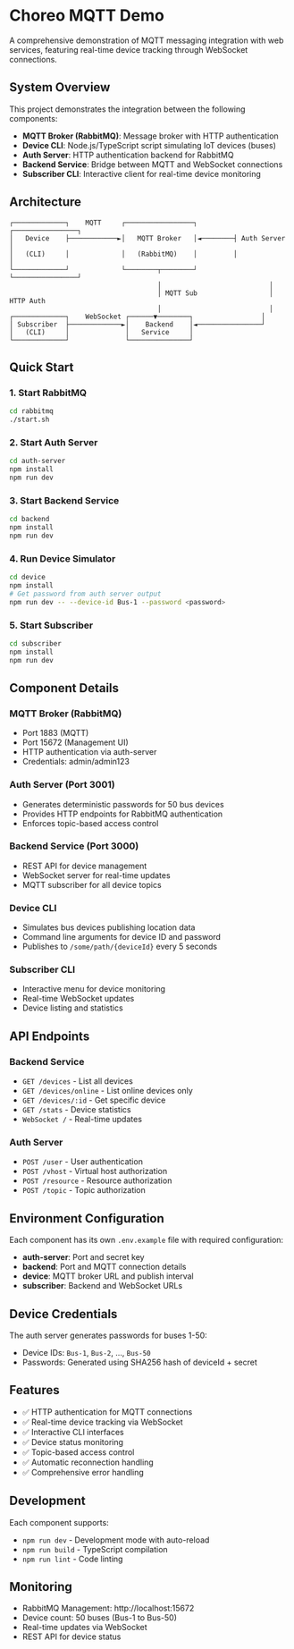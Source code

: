 # Choreo MQTT Demo

A comprehensive demonstration of MQTT messaging integration with web services, featuring real-time device tracking through WebSocket connections.

## System Overview

This project demonstrates the integration between the following components:

- **MQTT Broker (RabbitMQ)**: Message broker with HTTP authentication
- **Device CLI**: Node.js/TypeScript script simulating IoT devices (buses) 
- **Auth Server**: HTTP authentication backend for RabbitMQ
- **Backend Service**: Bridge between MQTT and WebSocket connections
- **Subscriber CLI**: Interactive client for real-time device monitoring

## Architecture

```
┌─────────────┐    MQTT     ┌─────────────────┐         ┌────────────────┐
│   Device    ├────────────►│   MQTT Broker   │◄────────┤ Auth Server    │
│   (CLI)     │             │   (RabbitMQ)    │         │                │
└─────────────┘             └────────┬────────┘         └────────────────┘
                                     │                           │
                                     │ MQTT Sub                  │ HTTP Auth
                                     │                           │
┌─────────────┐    WebSocket ┌──────▼────────┐                 │
│ Subscriber  ├─────────────►│    Backend    │◄────────────────┘
│   (CLI)     │              │   Service     │
└─────────────┘              └───────────────┘
```

## Quick Start

### 1. Start RabbitMQ
```bash
cd rabbitmq
./start.sh
```

### 2. Start Auth Server
```bash
cd auth-server
npm install
npm run dev
```

### 3. Start Backend Service
```bash
cd backend
npm install
npm run dev
```

### 4. Run Device Simulator
```bash
cd device
npm install
# Get password from auth server output
npm run dev -- --device-id Bus-1 --password <password>
```

### 5. Start Subscriber
```bash
cd subscriber
npm install
npm run dev
```

## Component Details

### MQTT Broker (RabbitMQ)
- Port 1883 (MQTT)
- Port 15672 (Management UI)
- HTTP authentication via auth-server
- Credentials: admin/admin123

### Auth Server (Port 3001)
- Generates deterministic passwords for 50 bus devices
- Provides HTTP endpoints for RabbitMQ authentication
- Enforces topic-based access control

### Backend Service (Port 3000)
- REST API for device management
- WebSocket server for real-time updates
- MQTT subscriber for all device topics

### Device CLI
- Simulates bus devices publishing location data
- Command line arguments for device ID and password
- Publishes to `/some/path/{deviceId}` every 5 seconds

### Subscriber CLI
- Interactive menu for device monitoring
- Real-time WebSocket updates
- Device listing and statistics

## API Endpoints

### Backend Service
- `GET /devices` - List all devices
- `GET /devices/online` - List online devices only
- `GET /devices/:id` - Get specific device
- `GET /stats` - Device statistics
- `WebSocket /` - Real-time updates

### Auth Server
- `POST /user` - User authentication
- `POST /vhost` - Virtual host authorization
- `POST /resource` - Resource authorization  
- `POST /topic` - Topic authorization

## Environment Configuration

Each component has its own `.env.example` file with required configuration:

- **auth-server**: Port and secret key
- **backend**: Port and MQTT connection details
- **device**: MQTT broker URL and publish interval
- **subscriber**: Backend and WebSocket URLs

## Device Credentials

The auth server generates passwords for buses 1-50:
- Device IDs: `Bus-1`, `Bus-2`, ..., `Bus-50`
- Passwords: Generated using SHA256 hash of deviceId + secret

## Features

- ✅ HTTP authentication for MQTT connections
- ✅ Real-time device tracking via WebSocket
- ✅ Interactive CLI interfaces
- ✅ Device status monitoring
- ✅ Topic-based access control
- ✅ Automatic reconnection handling
- ✅ Comprehensive error handling

## Development

Each component supports:
- `npm run dev` - Development mode with auto-reload
- `npm run build` - TypeScript compilation
- `npm run lint` - Code linting

## Monitoring

- RabbitMQ Management: http://localhost:15672
- Device count: 50 buses (Bus-1 to Bus-50)
- Real-time updates via WebSocket
- REST API for device status
